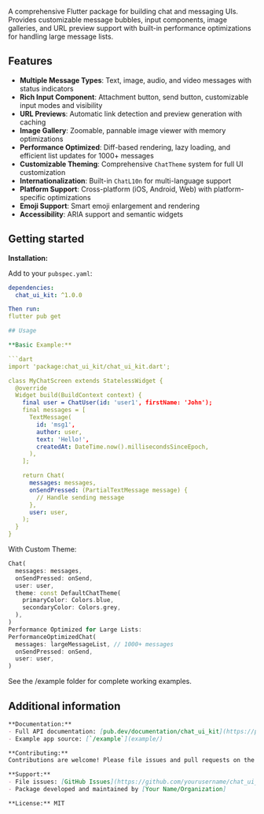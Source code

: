 <!--
This README describes the package. If you publish this package to pub.dev,
this README's contents appear on the landing page for your package.

For information about how to write a good package README, see the guide for
[writing package pages](https://dart.dev/tools/pub/writing-package-pages).

For general information about developing packages, see the Dart guide for
[creating packages](https://dart.dev/guides/libraries/create-packages)
and the Flutter guide for
[developing packages and plugins](https://flutter.dev/to/develop-packages).
-->

A comprehensive Flutter package for building chat and messaging UIs. Provides customizable message bubbles, input components, image galleries, and URL preview support with built-in performance optimizations for handling large message lists.

## Features

- **Multiple Message Types**: Text, image, audio, and video messages with status indicators
- **Rich Input Component**: Attachment button, send button, customizable input modes and visibility
- **URL Previews**: Automatic link detection and preview generation with caching
- **Image Gallery**: Zoomable, pannable image viewer with memory optimizations
- **Performance Optimized**: Diff-based rendering, lazy loading, and efficient list updates for 1000+ messages
- **Customizable Theming**: Comprehensive `ChatTheme` system for full UI customization
- **Internationalization**: Built-in `ChatL10n` for multi-language support
- **Platform Support**: Cross-platform (iOS, Android, Web) with platform-specific optimizations
- **Emoji Support**: Smart emoji enlargement and rendering
- **Accessibility**: ARIA support and semantic widgets

## Getting started

**Installation:**

Add to your `pubspec.yaml`:
```yaml
dependencies:
  chat_ui_kit: ^1.0.0

Then run:
flutter pub get

## Usage

**Basic Example:**

```dart
import 'package:chat_ui_kit/chat_ui_kit.dart';

class MyChatScreen extends StatelessWidget {
  @override
  Widget build(BuildContext context) {
    final user = ChatUser(id: 'user1', firstName: 'John');
    final messages = [
      TextMessage(
        id: 'msg1',
        author: user,
        text: 'Hello!',
        createdAt: DateTime.now().millisecondsSinceEpoch,
      ),
    ];

    return Chat(
      messages: messages,
      onSendPressed: (PartialTextMessage message) {
        // Handle sending message
      },
      user: user,
    );
  }
}
``` 

With Custom Theme:
```dart
Chat(
  messages: messages,
  onSendPressed: onSend,
  user: user,
  theme: const DefaultChatTheme(
    primaryColor: Colors.blue,
    secondaryColor: Colors.grey,
  ),
)
Performance Optimized for Large Lists:
PerformanceOptimizedChat(
  messages: largeMessageList, // 1000+ messages
  onSendPressed: onSend,
  user: user,
)
```
See the /example folder for complete working examples.


## Additional information

```markdown
**Documentation:**
- Full API documentation: [pub.dev/documentation/chat_ui_kit](https://pub.dev/documentation/chat_ui_kit)
- Example app source: [`/example`](example/)

**Contributing:**
Contributions are welcome! Please file issues and pull requests on the [GitHub repository](https://github.com/yourusername/chat_ui_kit).

**Support:**
- File issues: [GitHub Issues](https://github.com/yourusername/chat_ui_kit/issues)
- Package developed and maintained by [Your Name/Organization]

**License:** MIT
```